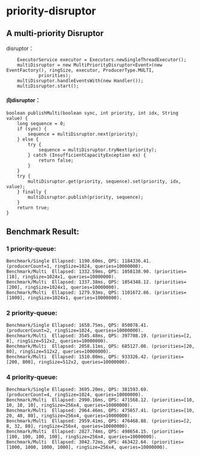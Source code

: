 # priority-disruptor 
## A multi-priority Disruptor
disruptor：

        ExecutorService executor = Executors.newSingleThreadExecutor();
        multiDisruptor = new MultiPriorityDisruptor<Event>(new EventFactory(), ringSize, executor, ProducerType.MULTI,
                priorities);
        multiDisruptor.handleEventsWith(new Handler());
        multiDisruptor.start();

#### 向disruptor：

    boolean publishMulti(boolean sync, int priority, int idx, String value) {
        long sequence = 0;
        if (sync) {
            sequence = multiDisruptor.next(priority);
        } else {
            try {
                sequence = multiDisruptor.tryNext(priority);
            } catch (InsufficientCapacityException ex) {
                return false;
            }
        }
        try {
            multiDisruptor.get(priority, sequence).set(priority, idx, value);
        } finally {
            multiDisruptor.publish(priority, sequence);
        }
        return true;
    }

## Benchmark Result:
### 1 priority-queue:

    Benchmark/Single Ellapsed: 1190.60ms, QPS: 1184336.41. (producerCount=1, ringSize=1024, queries=10000000). 
    Benchmark/Multi  Ellapsed: 1332.59ms, QPS: 1058138.90. (priorities=[10], ringSize=1024x1, queries=10000000).
    Benchmark/Multi  Ellapsed: 1337.38ms, QPS: 1054348.12. (priorities=[200], ringSize=1024x1, queries=10000000).
    Benchmark/Multi  Ellapsed: 1279.93ms, QPS: 1101672.86. (priorities=[1000], ringSize=1024x1, queries=10000000).

### 2 priority-queue:

    Benchmark/Single Ellapsed: 1658.75ms, QPS: 850078.41. (producerCount=2, ringSize=1024, queries=10000000). 
    Benchmark/Multi  Ellapsed: 3545.48ms, QPS: 397708.19. (priorities=[2, 8], ringSize=512x2, queries=10000000).
    Benchmark/Multi  Ellapsed: 2058.11ms, QPS: 685127.08. (priorities=[20, 80], ringSize=512x2, queries=10000000).
    Benchmark/Multi  Ellapsed: 1510.80ms, QPS: 933326.42. (priorities=[200, 800], ringSize=512x2, queries=10000000).

### 4 priority-queue:

    Benchmark/Single Ellapsed: 3695.20ms, QPS: 381593.69. (producerCount=4, ringSize=1024, queries=10000000). 
    Benchmark/Multi  Ellapsed: 2990.16ms, QPS: 471568.12. (priorities=[10, 10, 10, 10], ringSize=256x4, queries=10000000).
    Benchmark/Multi  Ellapsed: 2964.46ms, QPS: 475657.41. (priorities=[10, 20, 40, 80], ringSize=256x4, queries=10000000).
    Benchmark/Multi  Ellapsed: 2959.41ms, QPS: 476468.88. (priorities=[2, 8, 32, 80], ringSize=256x4, queries=10000000).
    Benchmark/Multi  Ellapsed: 2827.74ms, QPS: 498654.15. (priorities=[100, 100, 100, 100], ringSize=256x4, queries=10000000).
    Benchmark/Multi  Ellapsed: 3042.72ms, QPS: 463422.64. (priorities=[1000, 1000, 1000, 1000], ringSize=256x4, queries=10000000).

